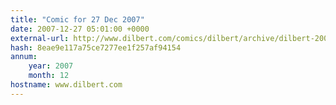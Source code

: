 ```yaml
---
title: "Comic for 27 Dec 2007"
date: 2007-12-27 05:01:00 +0000
external-url: http://www.dilbert.com/comics/dilbert/archive/dilbert-20071227.html
hash: 8eae9e117a75ce7277ee1f257af94154
annum:
    year: 2007
    month: 12
hostname: www.dilbert.com
---
```



